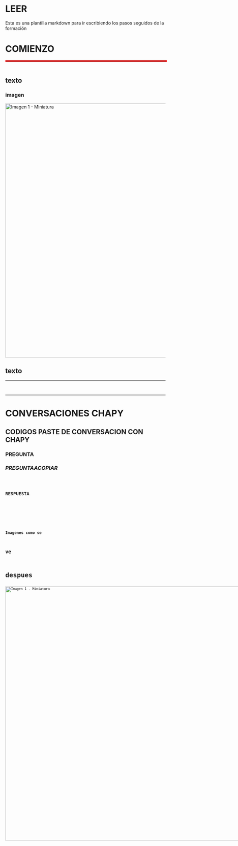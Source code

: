 
# LEER
Esta es una plantilla markdown para ir escribiendo los pasos seguidos de la formación 



# COMIENZO
<hr style="border: 2px solid red; width: 100%; margin: auto;">
<br>

## texto


### imagen
<div style="display: flex; gap: 10px;">
  <img src="https://github.com/Jordanbuco/Drive/blob/main/Markdown/RUTA" alt="Imagen 1 - Miniatura" width="800"/>
  
</div>

## texto

***





<br>

***




# CONVERSACIONES CHAPY
## CODIGOS **PASTE** DE CONVERSACION CON **CHAPY**

### **PREGUNTA**

### *PREGUNTAACOPIAR*
## <CODE>



### **RESPUESTA** 
## <CODE>
### 






### Imagenes como se 
## ve
# despues

<div style="display: flex; gap: 10px;">


  <div style="display: flex; gap: 10px;">
  <img src="https://github.com/Jordanbuco/Drive/blob/main/Markdown/RUTA" alt="Imagen 1 - Miniatura" width="800"/>
  
</div>
<div style="display: flex; gap: 10px;">
  <img src="https://github.com/Jordanbuco/Drive/blob/main/Markdown/RUTA" alt="Imagen 1 - Miniatura" width="800"/>
  
</div>
<div style="display: flex; gap: 10px;">
  <img src="https://github.com/Jordanbuco/Drive/blob/main/Markdown/RUTA" alt="Imagen 1 - Miniatura" width="800"/>
  
</div>
<div style="display: flex; gap: 10px;">
  <img src="https://github.com/Jordanbuco/Drive/blob/main/Markdown/RUTA" alt="Imagen 1 - Miniatura" width="800"/>
  
</div>
  
  
</div>
